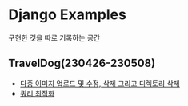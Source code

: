 # Django Examples
구현한 것을 따로 기록하는 공간

## TravelDog(230426-230508)
- [다중 이미지 업로드 및 수정, 삭제 그리고 디렉토리 삭제](traveldog/multiple_images.md)
- [쿼리 최적화](traveldog/query_optimization.md)